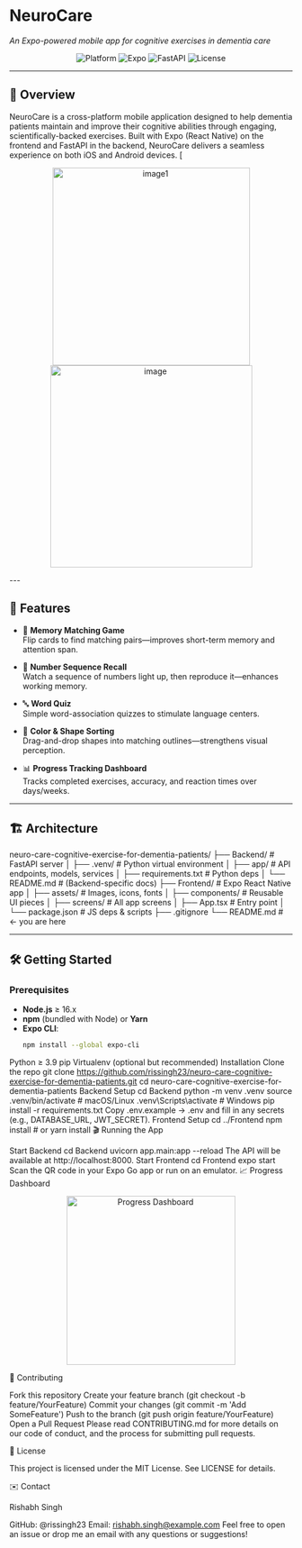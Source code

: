 # NeuroCare  
*An Expo-powered mobile app for cognitive exercises in dementia care*

<p align="center">
  <!-- Swap these out with real badges/screenshots when ready -->
  <img src="https://img.shields.io/badge/Platform-iOS%20%7C%20Android-blue.svg" alt="Platform" />
  <img src="https://img.shields.io/badge/Expo-Managed%20Workflow-yellow.svg" alt="Expo" />
  <img src="https://img.shields.io/badge/Backend-FastAPI-green.svg" alt="FastAPI" />
  <img src="https://img.shields.io/badge/License-MIT-lightgrey.svg" alt="License" />
</p>

---

## 🎯 Overview

NeuroCare is a cross-platform mobile application designed to help dementia patients maintain and improve their cognitive abilities through engaging, scientifically-backed exercises. Built with Expo (React Native) on the frontend and FastAPI in the backend, NeuroCare delivers a seamless experience on both iOS and Android devices.
[
<p align="center">
  <!-- Placeholder for a hero screenshot -->
<img width="351" alt="image1" src="https://github.com/user-attachments/assets/ede5ee8d-cd2e-47e6-b7eb-60a8ba7989ec" />
<img width="359" alt="image" src="https://github.com/user-attachments/assets/6cd38bfe-bf0f-434c-9c08-df590a1bdc4d" />

</p>
---

## 🚀 Features

- 🧠 **Memory Matching Game**  
  Flip cards to find matching pairs—improves short-term memory and attention span.

- 🔢 **Number Sequence Recall**  
  Watch a sequence of numbers light up, then reproduce it—enhances working memory.

- 🔤 **Word Quiz**  
  Simple word-association quizzes to stimulate language centers.

- 🎨 **Color & Shape Sorting**  
  Drag-and-drop shapes into matching outlines—strengthens visual perception.

- 📊 **Progress Tracking Dashboard**  
  Tracks completed exercises, accuracy, and reaction times over days/weeks.

---

## 🏗 Architecture

neuro-care-cognitive-exercise-for-dementia-patients/
├── Backend/ # FastAPI server
│ ├── .venv/ # Python virtual environment
│ ├── app/ # API endpoints, models, services
│ ├── requirements.txt # Python deps
│ └── README.md # (Backend-specific docs)
├── Frontend/ # Expo React Native app
│ ├── assets/ # Images, icons, fonts
│ ├── components/ # Reusable UI pieces
│ ├── screens/ # All app screens
│ ├── App.tsx # Entry point
│ └── package.json # JS deps & scripts
├── .gitignore
└── README.md # ← you are here


---

## 🛠️ Getting Started

### Prerequisites

- **Node.js** ≥ 16.x  
- **npm** (bundled with Node) or **Yarn**  
- **Expo CLI**:  
  ```bash
  npm install --global expo-cli
Python ≥ 3.9
pip
Virtualenv (optional but recommended)
Installation
Clone the repo
git clone https://github.com/rissingh23/neuro-care-cognitive-exercise-for-dementia-patients.git
cd neuro-care-cognitive-exercise-for-dementia-patients
Backend Setup
cd Backend
python -m venv .venv
source .venv/bin/activate         # macOS/Linux
.venv\Scripts\activate            # Windows
pip install -r requirements.txt
Copy .env.example → .env and fill in any secrets (e.g., DATABASE_URL, JWT_SECRET).
Frontend Setup
cd ../Frontend
npm install                       # or yarn install
🎬 Running the App

Start Backend
cd Backend
uvicorn app.main:app --reload
The API will be available at http://localhost:8000.
Start Frontend
cd Frontend
expo start
Scan the QR code in your Expo Go app or run on an emulator.
📈 Progress Dashboard

<p align="center"> <!-- Placeholder for a chart or dashboard screenshot --> <img src="./screenshots/dashboard.png" alt="Progress Dashboard" width="300" /> </p>
🤝 Contributing

Fork this repository
Create your feature branch (git checkout -b feature/YourFeature)
Commit your changes (git commit -m 'Add SomeFeature')
Push to the branch (git push origin feature/YourFeature)
Open a Pull Request
Please read CONTRIBUTING.md for more details on our code of conduct, and the process for submitting pull requests.

📄 License

This project is licensed under the MIT License. See LICENSE for details.

✉️ Contact

Rishabh Singh

GitHub: @rissingh23
Email: rishabh.singh@example.com
Feel free to open an issue or drop me an email with any questions or suggestions!
